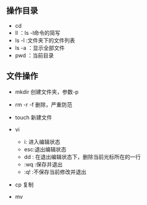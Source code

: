 ## 操作目录
- cd 
- ll    ：ls -l命令的简写
- ls -l  :文件夹下的文件列表
- ls -a  ：显示全部文件
- pwd   ：当前目录

## 文件操作
- mkdir   创建文件夹，参数-p
- rm -r -f  删除，严重防范
- touch  新建文件
- vi 
  - i: 进入编辑状态
  - esc:退出编辑状态
  - dd : 在退出编辑状态下，删除当前光标所在的一行
  - :wq :保存并退出
  - :q! :不保存当前修改并退出

- cp  复制
- mv 